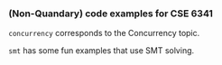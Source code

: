 ### (Non-Quandary) code examples for CSE 6341

`concurrency` corresponds to the Concurrency topic.

`smt` has some fun examples that use SMT solving.
